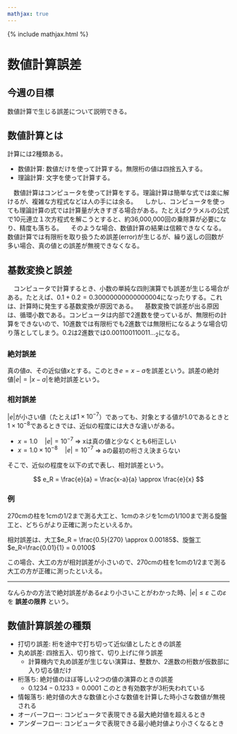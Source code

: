 ```yaml
---
mathjax: true
---
```


{% include mathjax.html %}

# 数値計算誤差

## 今週の目標
数値計算で生じる誤差について説明できる。

## 数値計算とは
計算には2種類ある。

* 数値計算: 数値だけを使って計算する。無限桁の値は四捨五入する。
* 理論計算: 文字を使って計算する。

　数値計算はコンピュータを使って計算をする。理論計算は簡単な式では楽に解けるが、複雑な方程式などは人の手には余る。
　しかし、コンピュータを使っても理論計算の式では計算量が大きすぎる場合がある。たとえばクラメルの公式で10元連立１次方程式を解こうとすると、約36,000,000回の乗除算が必要になり、精度も落ちる。
　そのような場合、数値計算の結果は信頼できなくなる。数値計算では有限桁を取り扱うため誤差(error)が生じるが、繰り返しの回数が多い場合、真の値との誤差が無視できなくなる。

## 基数変換と誤差
　コンピュータで計算するとき、小数の単純な四則演算でも誤差が生じる場合がある。たとえば、$0.1+0.2=0.30000000000000004$になったりする。これは、計算時に発生する基数変換が原因である。
　基数変換で誤差が出る原因は、循環小数である。コンピュータは内部で2進数を使っているが、無限桁の計算をできないので、10進数では有限桁でも2進数では無限桁になるような場合切り落としてしまう。$0.2$は2進数では$0.001100110011\ldots_2$になる。

### 絶対誤差
真の値$a$、その近似値$x$とする。このとき$e=x-a$を誤差という。誤差の絶対値$\vert e\vert=\vert x-a \vert$を絶対誤差という。

### 相対誤差
$\vert e\vert$が小さい値（たとえば$1\times10^{-7}$）であっても、対象とする値が1.0であるときと$1\times10^{-8}$であるときでは、近似の程度には大きな違いがある。

* $x = 1.0\quad \vert e \vert = 10^{-7}$ ⇒ xは真の値と少なくとも6桁正しい
* $x = 1.0\times10^{-8} \quad \vert e \vert = 10^{-7}$ ⇒ aの最初の桁さえ決まらない

そこで、近似の程度を以下の式で表し、相対誤差という。

$$ e_R = \frac{e}{a} = \frac{x-a}{a} \approx \frac{e}{x} $$

### 例
270cmの柱を1cmの1/2まで測る大工と、1cmのネジを1cmの1/100まで測る旋盤工と、どちらがより正確に測ったといえるか。

相対誤差は、大工$e_R = \frac{0.5}{270} \approx 0.00185$、旋盤工$e_R=\frac{0.01}{1} = 0.0100$

この場合、大工の方が相対誤差が小さいので、270cmの柱を1cmの1/2まで測る大工の方が正確に測ったといえる。

---

なんらかの方法で絶対誤差がある$\varepsilon$より小さいことがわかった時、$\vert e \vert \le \varepsilon$ この$\varepsilon$を **誤差の限界** という。

## 数値計算誤差の種類
* 打切り誤差: 桁を途中で打ち切って近似値としたときの誤差
* 丸め誤差: 四捨五入、切り捨て、切り上げに伴う誤差
  * 計算機内で丸め誤差が生じない演算は、整数か、2進数の桁数が仮数部に入り切る値だけ
* 桁落ち: 絶対値のほぼ等しい2つの値の演算のときの誤差
  * $0.1234 - 0.1233 = 0.0001$ このとき有効数字が3桁失われている
* 情報落ち: 絶対値の大きな数値と小さな数値を計算した時小さな数値が無視される
* オーバーフロー: コンピュータで表現できる最大絶対値を超えるとき
* アンダーフロー: コンピュータで表現できる最小絶対値より小さくなるとき

